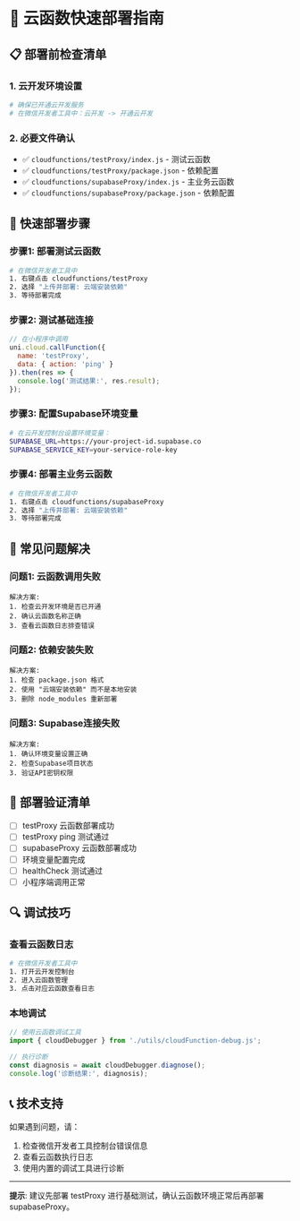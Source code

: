 # 🚀 云函数快速部署指南

## 📋 部署前检查清单

### 1. 云开发环境设置
```bash
# 确保已开通云开发服务
# 在微信开发者工具中：云开发 -> 开通云开发
```

### 2. 必要文件确认
- ✅ `cloudfunctions/testProxy/index.js` - 测试云函数
- ✅ `cloudfunctions/testProxy/package.json` - 依赖配置
- ✅ `cloudfunctions/supabaseProxy/index.js` - 主业务云函数
- ✅ `cloudfunctions/supabaseProxy/package.json` - 依赖配置

## 🔧 快速部署步骤

### 步骤1: 部署测试云函数
```bash
# 在微信开发者工具中
1. 右键点击 cloudfunctions/testProxy
2. 选择 "上传并部署: 云端安装依赖"
3. 等待部署完成
```

### 步骤2: 测试基础连接
```javascript
// 在小程序中调用
uni.cloud.callFunction({
  name: 'testProxy',
  data: { action: 'ping' }
}).then(res => {
  console.log('测试结果:', res.result);
});
```

### 步骤3: 配置Supabase环境变量
```bash
# 在云开发控制台设置环境变量：
SUPABASE_URL=https://your-project-id.supabase.co
SUPABASE_SERVICE_KEY=your-service-role-key
```

### 步骤4: 部署主业务云函数
```bash
# 在微信开发者工具中
1. 右键点击 cloudfunctions/supabaseProxy
2. 选择 "上传并部署: 云端安装依赖"
3. 等待部署完成
```

## 🐛 常见问题解决

### 问题1: 云函数调用失败
```
解决方案:
1. 检查云开发环境是否已开通
2. 确认云函数名称正确
3. 查看云函数日志排查错误
```

### 问题2: 依赖安装失败
```
解决方案:
1. 检查 package.json 格式
2. 使用 "云端安装依赖" 而不是本地安装
3. 删除 node_modules 重新部署
```

### 问题3: Supabase连接失败
```
解决方案:
1. 确认环境变量设置正确
2. 检查Supabase项目状态
3. 验证API密钥权限
```

## 📝 部署验证清单

- [ ] testProxy 云函数部署成功
- [ ] testProxy ping 测试通过
- [ ] supabaseProxy 云函数部署成功
- [ ] 环境变量配置完成
- [ ] healthCheck 测试通过
- [ ] 小程序端调用正常

## 🔍 调试技巧

### 查看云函数日志
```bash
# 在微信开发者工具中
1. 打开云开发控制台
2. 进入云函数管理
3. 点击对应云函数查看日志
```

### 本地调试
```javascript
// 使用云函数调试工具
import { cloudDebugger } from './utils/cloudFunction-debug.js';

// 执行诊断
const diagnosis = await cloudDebugger.diagnose();
console.log('诊断结果:', diagnosis);
```

## 📞 技术支持

如果遇到问题，请：
1. 检查微信开发者工具控制台错误信息
2. 查看云函数执行日志
3. 使用内置的调试工具进行诊断

---

**提示**: 建议先部署 testProxy 进行基础测试，确认云函数环境正常后再部署 supabaseProxy。
